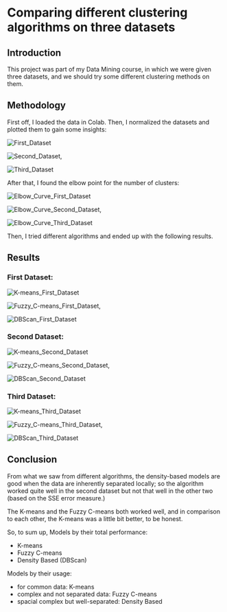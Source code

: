 # Comparing different clustering algorithms on three datasets
## Introduction
This project was part of my Data Mining course, in which we were given three datasets, and we should try some different clustering methods on them.

## Methodology
First off, I loaded the data in Colab. Then, I normalized the datasets and plotted them to gain some insights:

![First_Dataset](https://github.com/arabporr/Clustering_Algorithms/blob/7b8299f117755e379ef929c69a9722f3f58509df/Plots_Images/First_Dataset.png)

![Second_Dataset](https://github.com/arabporr/Clustering_Algorithms/blob/7b8299f117755e379ef929c69a9722f3f58509df/Plots_Images/Second_Dataset.png),

![Third_Dataset](https://github.com/arabporr/Clustering_Algorithms/blob/7b8299f117755e379ef929c69a9722f3f58509df/Plots_Images/Third_Dataset.png)


After that, I found the elbow point for the number of clusters:

![Elbow_Curve_First_Dataset](https://github.com/arabporr/Clustering_Algorithms/blob/7b8299f117755e379ef929c69a9722f3f58509df/Plots_Images/Elbow_Curve_First_Dataset.png)

![Elbow_Curve_Second_Dataset](https://github.com/arabporr/Clustering_Algorithms/blob/7b8299f117755e379ef929c69a9722f3f58509df/Plots_Images/Elbow_Curve_Second_Dataset.png),

![Elbow_Curve_Third_Dataset](https://github.com/arabporr/Clustering_Algorithms/blob/7b8299f117755e379ef929c69a9722f3f58509df/Plots_Images/Elbow_Curve_Third_Dataset.png)


Then, I tried different algorithms and ended up with the following results.

## Results
### First Dataset:
![K-means_First_Dataset](https://github.com/arabporr/Clustering_Algorithms/blob/7b8299f117755e379ef929c69a9722f3f58509df/Plots_Images/K-means_First_Dataset.png)

![Fuzzy_C-means_First_Dataset](https://github.com/arabporr/Clustering_Algorithms/blob/7b8299f117755e379ef929c69a9722f3f58509df/Plots_Images/Fuzzy_C-means_First_Dataset.png),

![DBScan_First_Dataset](https://github.com/arabporr/Clustering_Algorithms/blob/7b8299f117755e379ef929c69a9722f3f58509df/Plots_Images/DBScan_First_Dataset.png)

### Second Dataset:
![K-means_Second_Dataset](https://github.com/arabporr/Clustering_Algorithms/blob/7b8299f117755e379ef929c69a9722f3f58509df/Plots_Images/K-means_Second_Dataset.png)

![Fuzzy_C-means_Second_Dataset](https://github.com/arabporr/Clustering_Algorithms/blob/7b8299f117755e379ef929c69a9722f3f58509df/Plots_Images/Fuzzy_C-means_Second_Dataset.png),

![DBScan_Second_Dataset](https://github.com/arabporr/Clustering_Algorithms/blob/7b8299f117755e379ef929c69a9722f3f58509df/Plots_Images/DBScan_Second_Dataset.png)

### Third Dataset:
![K-means_Third_Dataset](https://github.com/arabporr/Clustering_Algorithms/blob/7b8299f117755e379ef929c69a9722f3f58509df/Plots_Images/K-means_Third_Dataset.png)

![Fuzzy_C-means_Third_Dataset](https://github.com/arabporr/Clustering_Algorithms/blob/7b8299f117755e379ef929c69a9722f3f58509df/Plots_Images/Fuzzy_C-means_Third_Dataset.png),

![DBScan_Third_Dataset](https://github.com/arabporr/Clustering_Algorithms/blob/7b8299f117755e379ef929c69a9722f3f58509df/Plots_Images/DBScan_Third_Dataset.png)

## Conclusion 
From what we saw from different algorithms, the density-based models are good when the data are inherently separated locally; so the algorithm worked quite well in the second dataset but not that well in the other two (based on the SSE error measure.)

The K-means and the Fuzzy C-means both worked well, and in comparison to each other, the K-means was a little bit better, to be honest.

So, to sum up, Models by their total performance:
- K-means
- Fuzzy C-means
- Density Based (DBScan)

Models by their usage:
- for common data: K-means
- complex and not separated data: Fuzzy C-means
- spacial complex but well-separated: Density Based

